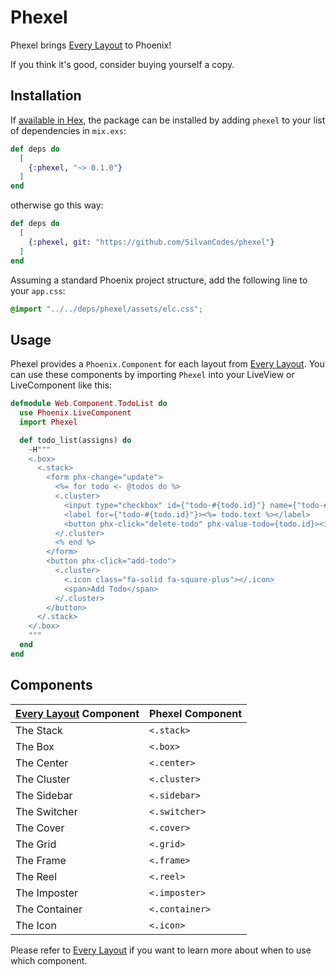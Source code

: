 # Phexel

Phexel brings [Every Layout](https://every-layout.dev) to Phoenix!

If you think it's good, consider buying yourself a copy.

## Installation

If [available in Hex](https://hex.pm/docs/publish), the package can be installed
by adding `phexel` to your list of dependencies in `mix.exs`:

```elixir
def deps do
  [
    {:phexel, "~> 0.1.0"}
  ]
end
```
otherwise go this way:

```elixir
def deps do
  [
    {:phexel, git: "https://github.com/SilvanCodes/phexel"}
  ]
end
```

Assuming a standard Phoenix project structure, add the following line to your `app.css`:
```css
@import "../../deps/phexel/assets/elc.css";
```

## Usage

Phexel provides a `Phoenix.Component` for each layout from [Every Layout](https://every-layout.dev). You can use these components by importing `Phexel` into your LiveView or LiveComponent like this:

```elixir
defmodule Web.Component.TodoList do
  use Phoenix.LiveComponent
  import Phexel

  def todo_list(assigns) do
    ~H"""
    <.box>
      <.stack>
        <form phx-change="update">
          <%= for todo <- @todos do %>
          <.cluster>
            <input type="checkbox" id={"todo-#{todo.id}"} name={"todo-#{todo.id}"} value={todo.id} checked={todo.done?}>
            <label for={"todo-#{todo.id}"}><%= todo.text %></label>
            <button phx-click="delete-todo" phx-value-todo={todo.id}><i class="fa-solid fa-trash"></i></button>
          </.cluster>
          <% end %>
        </form>
        <button phx-click="add-todo">
          <.cluster>
            <.icon class="fa-solid fa-square-plus"></.icon>
            <span>Add Todo</span>
          </.cluster>
        </button>
      </.stack>
    </.box>
    """
  end
end
```

## Components

| [Every Layout](https://every-layout.dev) Component | Phexel Component |
| -------------------------------------------------- | ---------------- |
| The Stack                                          | `<.stack>`       |
| The Box                                            | `<.box>`         |
| The Center                                         | `<.center>`      |
| The Cluster                                        | `<.cluster>`     |
| The Sidebar                                        | `<.sidebar>`     |
| The Switcher                                       | `<.switcher>`    |
| The Cover                                          | `<.cover>`       |
| The Grid                                           | `<.grid>`        |
| The Frame                                          | `<.frame>`       |
| The Reel                                           | `<.reel>`        |
| The Imposter                                       | `<.imposter>`    |
| The Container                                      | `<.container>`   |
| The Icon                                           | `<.icon>`        |

Please refer to [Every Layout](https://every-layout.dev) if you want to learn more about when to use which component.

